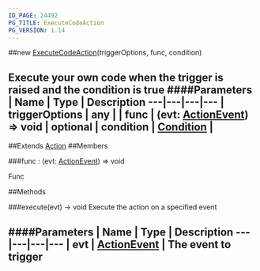 ```yaml
---
ID_PAGE: 24492
PG_TITLE: ExecuteCodeAction
PG_VERSION: 1.14
---
```

##new [ExecuteCodeAction](/classes/ExecuteCodeAction)(triggerOptions, func, condition)

Execute your own code when the trigger is raised and the condition is true
####Parameters
 | Name | Type | Description
---|---|---|---
 | triggerOptions | any | 
 | func | (evt: [ActionEvent](/classes/ActionEvent)) =&gt; void | 
optional | condition | [Condition](/classes/Condition) | 
---

##Extends [Action](/classes/Action)
##Members

###func : (evt: [ActionEvent](/classes/ActionEvent)) =&gt; void


Func



##Methods

###execute(evt) &rarr; void
Execute the action on a specified event

####Parameters
 | Name | Type | Description
---|---|---|---
 | evt | [ActionEvent](/classes/ActionEvent) | The event to trigger
---
